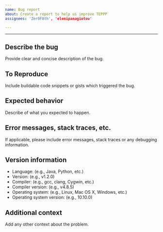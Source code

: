 ```yaml
---
name: Bug report
about: Create a report to help us improve TEPPP
assignees: 'Zer0F8th', 'elenipanagiotou'

---
```


<hr>

## Describe the bug

Provide clear and concise description of the bug.

## To Reproduce

Include buildable code snippets or gists which triggered the bug.

## Expected behavior

Describe of what you expected to happen.

## Error messages, stack traces, etc.

If applicable, please include error messages, stack traces or any debugging
information.

## Version information

- Language: (e.g., Java, Python, etc.)
- Version: (e.g., v1.2.0)
- Compiler: (e.g., gcc, clang, Cygwin, etc.)
- Compiler version: (e.g., v4.8.5)
- Operating system: (e.g., Linux, Mac OS X, Windows, etc.)
- Operating system version: (e.g., 10.10.0)

## Additional context

Add any other context about the problem.
